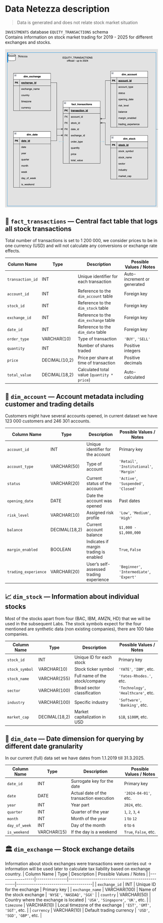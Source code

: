 # Data Netezza description
> Data is generated and does not relate stock market situation

`INVESTMENTS` database `EQUITY_TRANSACTIONS` schema  
Contains information on stock market trading for 2019 - 2025 for different exchanges and stocks.

![ERD](attachments/2025-04-25-10-34-28-pasted-vscode.png)

## 📁 `fact_transactions` — Central fact table that logs all stock transactions
Total number of transactions is set to 1 200 000, we consider prices to be in one currency (USD) and will not calculate any conversions or exchange rate effects.

| Column Name       | Type           | Description                                                  | Possible Values / Notes                        |
|-------------------|----------------|--------------------------------------------------------------|------------------------------------------------|
| `transaction_id`  | INT            | Unique identifier for each transaction                      | Auto-increment or generated                    |
| `account_id`      | INT            | Reference to the `dim_account` table                        | Foreign key                                     |
| `stock_id`        | INT            | Reference to the `dim_stock` table                          | Foreign key                                     |
| `exchange_id`     | INT            | Reference to the `dim_exchange` table                       | Foreign key                                     |
| `date_id`         | INT            | Reference to the `dim_date` table                           | Foreign key                                     |
| `order_type`| VARCHAR(10)    | Type of transaction                                         | `'BUY'`, `'SELL'`                               |
| `quantity`          | INT            | Number of shares traded                                     | Positive integers                               |
| `price`           | DECIMAL(10,2)  | Price per share at time of transaction                      | Positive decimals                               |
| `total_value`     | DECIMAL(18,2)  | Calculated total value (`quantity * price`)                  | Auto-calculated                                 |

## 👤 `dim_account` — Account metadata including customer and trading details
Customers might have several accounts opened, in current dataset we have 123 000 customers and 246 301 accounts.

| Column Name         | Type           | Description                                                | Possible Values / Notes                      |
|---------------------|----------------|------------------------------------------------------------|----------------------------------------------|
| `account_id`        | INT            | Unique identifier for the account                         | Primary key                                   |
| `account_type`      | VARCHAR(50)    | Type of account                                           | `'Retail'`, `'Institutional'`, `'Margin'`     |
| `status`            | VARCHAR(20)    | Current status of the account                             | `'Active'`, `'Suspended'`, `'Closed'`         |
| `opening_date`      | DATE           | Date the account was opened                               | Past dates                                    |
| `risk_level`        | VARCHAR(10)    | Assigned risk profile                                     | `'Low'`, `'Medium'`, `'High'`                 |
| `balance`           | DECIMAL(18,2)  | Current account balance                                   | `$1,000 - $1,000,000`                          |
| `margin_enabled`    | BOOLEAN        | Indicates if margin trading is enabled                    | `True`, `False`                               |
| `trading_experience`| VARCHAR(20)    | User’s self-assessed trading experience                   | `'Beginner'`, `'Intermediate'`, `'Expert'`    |

## 📈 `dim_stock` — Information about individual stocks
Most of the stocks apart from four (BAC, IBM, AMZN, HD) that we will be used in the subsequent Labs. The stock symbols expect for the four mentioned are synthetic data (non existing companies), there are 100 fake companies.

| Column Name     | Type           | Description                                            | Possible Values / Notes            |
|------------------|----------------|--------------------------------------------------------|------------------------------------|
| `stock_id`       | INT            | Unique ID for each stock                              | Primary key                         |
| `stock_symbol`   | VARCHAR(10)    | Stock ticker symbol                                   | `'YATE'`, `'IBM'`, etc.             |
| `stock_name`     | VARCHAR(255)   | Full name of the stock/company                        | `'Yates-Rhodes.'`, etc.                |
| `sector`         | VARCHAR(100)   | Broad sector classification                           | `'Technology'`, `'Healthcare'`, etc.|
| `industry`       | VARCHAR(100)   | Specific industry                                     | `'Software'`, `'Banking'`, etc.     |
| `market_cap`     | DECIMAL(18,2)  | Market capitalization in USD                          | `$1B`, `$100M`, etc.                |

## 📅 `dim_date` — Date dimension for querying by different date granularity

In our current (full) data set we have dates from 1.1.2019 till 31.3.2025.

| Column Name        | Type         | Description                                    | Possible Values / Notes            |
|--------------------|--------------|------------------------------------------------|------------------------------------|
| `date_id`          | INT          | Surrogate key for the date                    | Primary key                        |
| `date` | DATE         | Actual date of the transaction execution                                   | `'2024-04-01'`, etc.               |
| `year`             | INT          | Year part                                     | `2024`, etc.                       |
| `quarter`          | INT          | Quarter of the year                           | `1`, `2`, `3`, `4`                  |
| `month`            | INT          | Month of the year                             | `1` to `12`                         |
| `day_of_week`              | INT          | Day of the month                              | `0` to `6`                         |
| `is_weekend`          | VARCHAR(15)  | If the day is a weekend                               | `True`, `False`, etc.      |

## 🏛️ `dim_exchange` — Stock exchange details
Information about stock exchanges were transactions were carries out -> information will be used later to calculate tax liability based on exchange country.
| Column Name     | Type           | Description                                      | Possible Values / Notes               |
|------------------|----------------|--------------------------------------------------|---------------------------------------|
| `exchange_id`    | INT            | Unique ID for the exchange                      | Primary key                            |
| `exchange_name`  | VARCHAR(100)   | Name of the stock exchange                      | `'NYSE'`, `'NASDAQ'`, `'SGX'`         |
| `country`        | VARCHAR(50)    | Country where the exchange is located           | `'USA'`, `'Singapore'`, `'UK'`, etc.  |
| `timezone`       | VARCHAR(10)    | Local timezone of the exchange                  | `'EST'`, `'GMT'`, `'SGT'`, etc.       |
| `currency`       | VARCHAR(10)    | Default trading currency                        | `'USD'`, `'SGD'`, `'GBP'`, etc.       |
